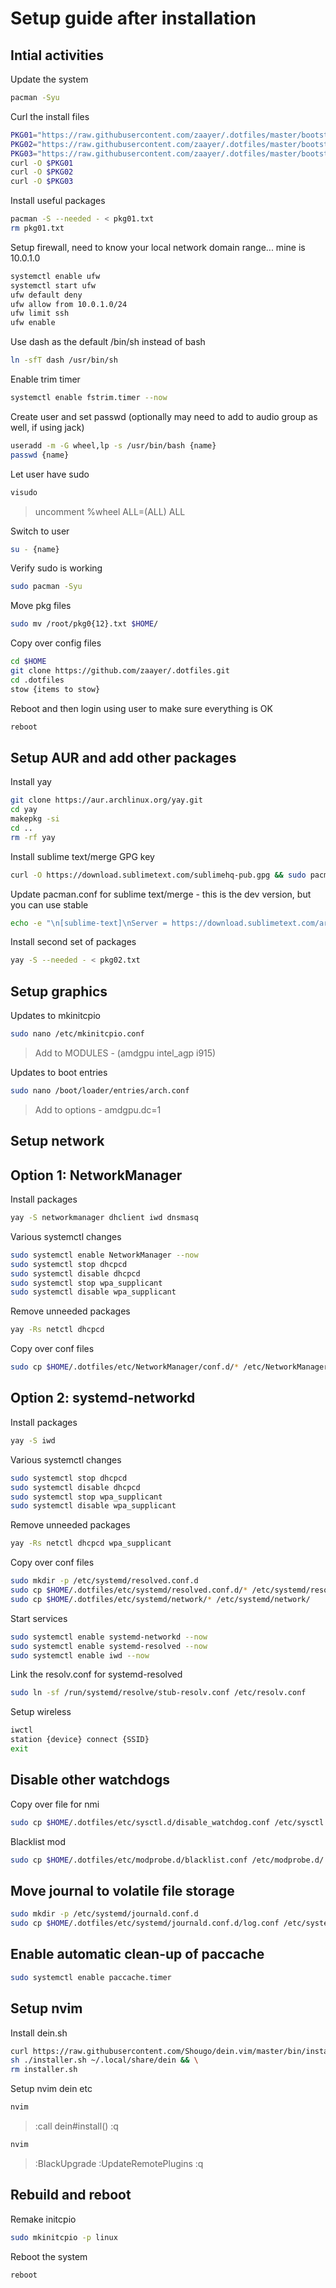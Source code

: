 # Setup guide after installation

## Intial activities

Update the system
```bash
pacman -Syu
```

Curl the install files
```bash
PKG01="https://raw.githubusercontent.com/zaayer/.dotfiles/master/bootstrap/pkg01.txt"
PKG02="https://raw.githubusercontent.com/zaayer/.dotfiles/master/bootstrap/pkg02.txt"
PKG03="https://raw.githubusercontent.com/zaayer/.dotfiles/master/bootstrap/pkg03.txt"
curl -O $PKG01
curl -O $PKG02
curl -O $PKG03
```

Install useful packages
```bash
pacman -S --needed - < pkg01.txt
rm pkg01.txt
```

Setup firewall, need to know your local network domain range... mine is 10.0.1.0
```bash
systemctl enable ufw
systemctl start ufw
ufw default deny
ufw allow from 10.0.1.0/24
ufw limit ssh
ufw enable
```

Use dash as the default /bin/sh instead of bash
```bash
ln -sfT dash /usr/bin/sh
```

Enable trim timer
```bash
systemctl enable fstrim.timer --now
```

Create user and set passwd (optionally may need to add to audio group as well, if using jack)
```bash
useradd -m -G wheel,lp -s /usr/bin/bash {name}
passwd {name}
```

Let user have sudo
```bash
visudo
```
> uncomment %wheel ALL=(ALL) ALL

Switch to user
```bash
su - {name}
```

Verify sudo is working
```bash
sudo pacman -Syu
```

Move pkg files
```bash
sudo mv /root/pkg0{12}.txt $HOME/
```

Copy over config files
```bash
cd $HOME
git clone https://github.com/zaayer/.dotfiles.git
cd .dotfiles
stow {items to stow}
```

Reboot and then login using user to make sure everything is OK
```bash
reboot
```

## Setup AUR and add other packages

Install yay
```bash
git clone https://aur.archlinux.org/yay.git
cd yay
makepkg -si
cd ..
rm -rf yay
```

Install sublime text/merge GPG key
```bash
curl -O https://download.sublimetext.com/sublimehq-pub.gpg && sudo pacman-key --add sublimehq-pub.gpg && sudo pacman-key --lsign-key 8A8F901A && rm sublimehq-pub.gpg
```

Update pacman.conf for sublime text/merge - this is the dev version, but you can use stable
```bash
echo -e "\n[sublime-text]\nServer = https://download.sublimetext.com/arch/dev/x86_64" | sudo tee -a /etc/pacman.conf
```

Install second set of packages
```bash
yay -S --needed - < pkg02.txt
```

## Setup graphics

Updates to mkinitcpio
```bash
sudo nano /etc/mkinitcpio.conf
```
> Add to MODULES - (amdgpu intel_agp i915)

Updates to boot entries
```bash
sudo nano /boot/loader/entries/arch.conf
```
> Add to options - amdgpu.dc=1

## Setup network

## Option 1: NetworkManager

Install packages
```bash
yay -S networkmanager dhclient iwd dnsmasq
```

Various systemctl changes
```bash
sudo systemctl enable NetworkManager --now
sudo systemctl stop dhcpcd
sudo systemctl disable dhcpcd
sudo systemctl stop wpa_supplicant
sudo systemctl disable wpa_supplicant
```

Remove unneeded packages
```bash
yay -Rs netctl dhcpcd
```

Copy over conf files
```bash
sudo cp $HOME/.dotfiles/etc/NetworkManager/conf.d/* /etc/NetworkManager/conf.d/
```

## Option 2: systemd-networkd

Install packages
```bash
yay -S iwd
```

Various systemctl changes
```bash
sudo systemctl stop dhcpcd
sudo systemctl disable dhcpcd
sudo systemctl stop wpa_supplicant
sudo systemctl disable wpa_supplicant
```

Remove unneeded packages
```bash
yay -Rs netctl dhcpcd wpa_supplicant
```

Copy over conf files
```bash
sudo mkdir -p /etc/systemd/resolved.conf.d
sudo cp $HOME/.dotfiles/etc/systemd/resolved.conf.d/* /etc/systemd/resolved.conf.d/
sudo cp $HOME/.dotfiles/etc/systemd/network/* /etc/systemd/network/
```

Start services
```bash
sudo systemctl enable systemd-networkd --now
sudo systemctl enable systemd-resolved --now
sudo systemctl enable iwd --now
```

Link the resolv.conf for systemd-resolved
```bash
sudo ln -sf /run/systemd/resolve/stub-resolv.conf /etc/resolv.conf
```

Setup wireless
```bash
iwctl
station {device} connect {SSID}
exit
```

## Disable other watchdogs

Copy over file for nmi
```bash
sudo cp $HOME/.dotfiles/etc/sysctl.d/disable_watchdog.conf /etc/sysctl.d/
```

Blacklist mod
```bash
sudo cp $HOME/.dotfiles/etc/modprobe.d/blacklist.conf /etc/modprobe.d/
```

## Move journal to volatile file storage

```bash
sudo mkdir -p /etc/systemd/journald.conf.d
sudo cp $HOME/.dotfiles/etc/systemd/journald.conf.d/log.conf /etc/systemd/journald.conf.d/
```

## Enable automatic clean-up of paccache

```bash
sudo systemctl enable paccache.timer
```

## Setup nvim

Install dein.sh
```bash
curl https://raw.githubusercontent.com/Shougo/dein.vim/master/bin/installer.sh * installer.sh && \
sh ./installer.sh ~/.local/share/dein && \
rm installer.sh
```

Setup nvim dein etc
```bash
nvim
```
> :call dein#install()
> :q

```bash
nvim
```
> :BlackUpgrade
> :UpdateRemotePlugins
> :q

## Rebuild and reboot

Remake initcpio
```bash
sudo mkinitcpio -p linux
```

Reboot the system
```bash
reboot
```
